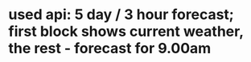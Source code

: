used api: 5 day / 3 hour forecast;
first block shows current weather, the rest - forecast for 9.00am
=================================================================


